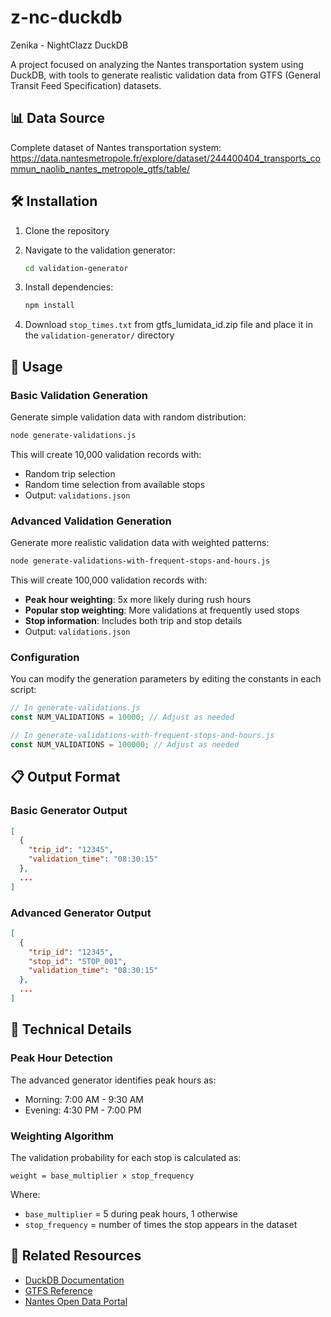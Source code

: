# z-nc-duckdb

Zenika - NightClazz DuckDB

A project focused on analyzing the Nantes transportation system using DuckDB, with tools to generate realistic validation data from GTFS (General Transit Feed Specification) datasets.

## 📊 Data Source

Complete dataset of Nantes transportation system: 
https://data.nantesmetropole.fr/explore/dataset/244400404_transports_commun_naolib_nantes_metropole_gtfs/table/

## 🛠️ Installation

1. Clone the repository

2. Navigate to the validation generator:
   ```bash
   cd validation-generator
   ```

3. Install dependencies:
   ```bash
   npm install
   ```

4. Download `stop_times.txt` from gtfs_lumidata_id.zip file and place it in the `validation-generator/` directory

## 📝 Usage

### Basic Validation Generation

Generate simple validation data with random distribution:

```bash
node generate-validations.js
```

This will create 10,000 validation records with:
- Random trip selection
- Random time selection from available stops
- Output: `validations.json`

### Advanced Validation Generation

Generate more realistic validation data with weighted patterns:

```bash
node generate-validations-with-frequent-stops-and-hours.js
```

This will create 100,000 validation records with:
- **Peak hour weighting**: 5x more likely during rush hours
- **Popular stop weighting**: More validations at frequently used stops
- **Stop information**: Includes both trip and stop details
- Output: `validations.json`

### Configuration

You can modify the generation parameters by editing the constants in each script:

```javascript
// In generate-validations.js
const NUM_VALIDATIONS = 10000; // Adjust as needed

// In generate-validations-with-frequent-stops-and-hours.js
const NUM_VALIDATIONS = 100000; // Adjust as needed
```

## 📋 Output Format

### Basic Generator Output
```json
[
  {
    "trip_id": "12345",
    "validation_time": "08:30:15"
  },
  ...
]
```

### Advanced Generator Output
```json
[
  {
    "trip_id": "12345",
    "stop_id": "STOP_001",
    "validation_time": "08:30:15"
  },
  ...
]
```

## 🔧 Technical Details

### Peak Hour Detection
The advanced generator identifies peak hours as:
- Morning: 7:00 AM - 9:30 AM
- Evening: 4:30 PM - 7:00 PM

### Weighting Algorithm
The validation probability for each stop is calculated as:
```
weight = base_multiplier × stop_frequency
```
Where:
- `base_multiplier` = 5 during peak hours, 1 otherwise
- `stop_frequency` = number of times the stop appears in the dataset

## 🔗 Related Resources

- [DuckDB Documentation](https://duckdb.org/docs/)
- [GTFS Reference](https://gtfs.org/reference/)
- [Nantes Open Data Portal](https://data.nantesmetropole.fr/)